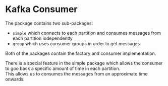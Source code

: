 # Kafka Consumer

The package contains two sub-packages:

- `simple` which connects to each partition and consumes messages from each partition independently
- `group` which uses consumer groups in order to get messages

Both of the packages contain the factory and consumer implementation.

There is a special feature in the simple package which allows the consumer to goo back a specific amount of time in each partition.  
This allows us to consumes the messages from an approximate time onwards.
